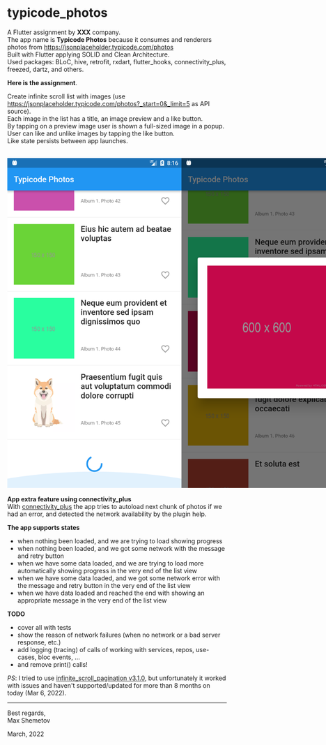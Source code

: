 # typicode_photos

A Flutter assignment by **XXX** company.<br/>
The app name is **Typicode Photos** because it consumes and renderers photos from https://jsonplaceholder.typicode.com/photos <br/>
Built with Flutter applying SOLID and Clean Architecture.<br/>
Used packages: BLoC, hive, retrofit, rxdart, flutter_hooks, connectivity_plus, freezed, dartz, and others.<br/>

**Here is the assignment**.<br/>

Create infinite scroll list with images (use https://jsonplaceholder.typicode.com/photos?_start=0&_limit=5 as API source).<br/>
Each image in the list has a title, an image preview and a like button.<br/>
By tapping on a preview image user is shown a full-sized image in a popup.<br/>
User can like and unlike images by tapping the like button.<br/>
Like state persists between app launches.<br/><br/>

<nobr><img src="screens/typicode_photos1.png" width="400"/><img src="screens/typicode_photos2.png" width="400"/></nobr><br/>

**App extra feature using connectivity_plus** <br/>
With [connectivity_plus](https://pub.dev/packages/connectivity_plus) the app tries to autoload next chunk of photos
if we had an error, and detected the network availability by the plugin help.

**The app supports states** <br/>
- when nothing been loaded, and we are trying to load showing progress
- when nothing been loaded, and we got some network with the message and retry button
- when we have some data loaded, and we are trying to load more automatically showing progress in the very end of the list view
- when we have some data loaded, and we got some network error with the message and retry button in the very end of the list view
- when we have data loaded and reached the end with showing an appropriate message in the very end of the list view

**TODO**
- cover all with tests <br/>
- show the reason of network failures (when no network or a bad server response, etc.) <br/>
- add logging (tracing) of calls of working with services, repos, use-cases, bloc events, ... <br/>
- and remove print() calls! <br/>

*PS*: I tried to use [infinite_scroll_pagination v3.1.0](https://pub.dev/packages/infinite_scroll_pagination),
but unfortunately it worked with issues and haven't supported/updated for more than 8 months on today (Mar 6, 2022).

----------------------

Best regards,<br/>
Max Shemetov<br/>

March, 2022
